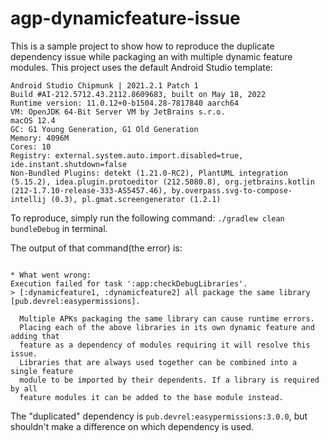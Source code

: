 # agp-dynamicfeature-issue

This is a sample project to show how to reproduce the duplicate dependency issue while packaging an
with multiple dynamic feature modules.
This project uses the default Android Studio template:
```
Android Studio Chipmunk | 2021.2.1 Patch 1
Build #AI-212.5712.43.2112.8609683, built on May 18, 2022
Runtime version: 11.0.12+0-b1504.28-7817840 aarch64
VM: OpenJDK 64-Bit Server VM by JetBrains s.r.o.
macOS 12.4
GC: G1 Young Generation, G1 Old Generation
Memory: 4096M
Cores: 10
Registry: external.system.auto.import.disabled=true, ide.instant.shutdown=false
Non-Bundled Plugins: detekt (1.21.0-RC2), PlantUML integration (5.15.2), idea.plugin.protoeditor (212.5080.8), org.jetbrains.kotlin (212-1.7.10-release-333-AS5457.46), by.overpass.svg-to-compose-intellij (0.3), pl.gmat.screengenerator (1.2.1)
```

To reproduce, simply run the following command:
`./gradlew clean bundleDebug` in terminal.

The output of that command(the error) is:
```text

* What went wrong:
Execution failed for task ':app:checkDebugLibraries'.
> [:dynamicfeature1, :dynamicfeature2] all package the same library [pub.devrel:easypermissions].
  
  Multiple APKs packaging the same library can cause runtime errors.
  Placing each of the above libraries in its own dynamic feature and adding that
  feature as a dependency of modules requiring it will resolve this issue.
  Libraries that are always used together can be combined into a single feature
  module to be imported by their dependents. If a library is required by all
  feature modules it can be added to the base module instead.

```

The "duplicated" dependency is `pub.devrel:easypermissions:3.0.0`, but shouldn't make a difference
on which dependency is used.
